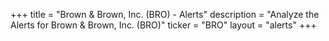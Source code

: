 +++
title = "Brown & Brown, Inc. (BRO) - Alerts"
description = "Analyze the Alerts for Brown & Brown, Inc. (BRO)"
ticker = "BRO"
layout = "alerts"
+++

